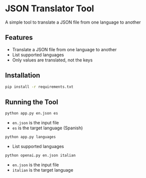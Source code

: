# JSON Translator Tool

A simple tool to translate a JSON file from one language to another

## Features

- Translate a JSON file from one language to another
- List supported languages
- Only values are translated, not the keys

## Installation

```bash
pip install -r requirements.txt
```

## Running the Tool

```bash
python app.py en.json es
```

- `en.json` is the input file
- `es` is the target language (Spanish)

```bash
python app.py languages
```

- List supported languages

```bash
python openai.py en.json italian
```

- `en.json` is the input file
- `italian` is the target language
